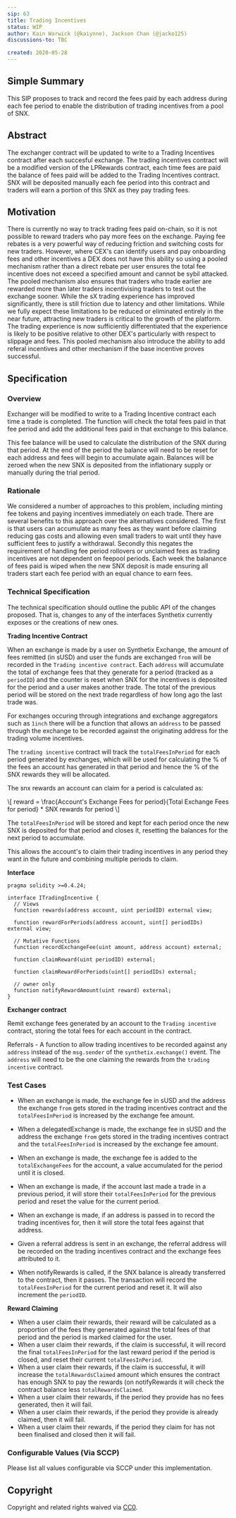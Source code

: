 ```yaml
---
sip: 63
title: Trading Incentives
status: WIP
author: Kain Warwick (@kaiynne), Jackson Chan (@jacko125)
discussions-to: TBC

created: 2020-05-28
---
```


## Simple Summary

This SIP proposes to track and record the fees paid by each address during each fee period to enable the distribution of trading incentives from a pool of SNX.

## Abstract
The exchanger contract will be updated to write to a Trading Incentives contract after each succesful exchange. The trading incentives contract will be a modified version of the LPRewards contract, each time fees are paid the balance of fees paid will be added to the Trading Incentives contract. SNX will be deposited manually each fee period into this contract and traders will earn a portion of this SNX as they pay trading fees. 

## Motivation
There is currently no way to track trading fees paid on-chain, so it is not possible to reward traders who pay more fees on the exchange. Paying fee rebates is a very powerful way of reducing friction and switching costs for new traders. However, where CEX's can identify users and pay onboarding fees and other incentives a DEX does not have this ability so using a pooled mechanism rather than a direct rebate per user ensures the total fee incentive does not exceed a specified amount and cannot be sybil attacked. The pooled mechanism also ensures that traders who trade earlier are rewarded more than later traders incentivising traders to test out the exchange sooner. While the sX trading experience has improved significantly, there is still friction due to latency and other limitations. While we fully expect these limitations to be reduced or eliminated entirely in the near future, attracting new traders is critical to the growth of the platform. The trading experience is now sufficiently differentiated that the experience is likely to be positive relative to other DEX's particularly with respect to slippage and fees. This pooled mechanism also introduce the ability to add referal incentives and other mechanism if the base incentive proves successful. 

## Specification
<!--The specification should describe the syntax and semantics of any new feature, there are five sections
1. Overview
2. Rationale
3. Technical Specification
4. Test Cases
5. Configurable Values
-->

### Overview
Exchanger will be modified to write to a Trading Incentive contract each time a trade is completed. The function will check the total fees paid in that fee period and add the additional fees paid in that exchange to this balance.

This fee balance will be used to calculate the distribution of the SNX during that period. At the end of the period the balance will need to be reset for each address and fees will begin to accumulate again. Balances will be zeroed when the new SNX is deposited from the inflationary supply or manually during the trial period.

### Rationale
<!--This is where you explain the reasoning behind how you propose to solve the problem. Why did you propose to implement the change in this way, what were the considerations and trade-offs. The rationale fleshes out what motivated the design and why particular design decisions were made. It should describe alternate designs that were considered and related work. The rationale may also provide evidence of consensus within the community, and should discuss important objections or concerns raised during discussion.-->
We considered a number of approaches to this problem, including minting fee tokens and paying incentives immediately on each trade. There are several benefits to this approach over the alternatives considered. The first is that users can accumulate as many fees as they want before claiming reducing gas costs and allowing even small traders to wait until they have sufficient fees to justify a withdrawal. Secondly this negates the requirement of handling fee period rollovers or unclaimed fees as trading incentives are not dependent on feepool periods. Each week the balanance of fees paid is wiped when the new SNX deposit is made ensuring all traders start each fee period with an equal chance to earn fees.

### Technical Specification
<!--The technical specification should outline the public API of the changes proposed. That is, changes to any of the interfaces Synthetix currently exposes or the creations of new ones.-->
The technical specification should outline the public API of the changes proposed. That is, changes to any of the interfaces Synthetix currently exposes or the creations of new ones. 

**Trading Incentive Contract**

When an exchange is made by a user on Synthetix Exchange, the amount of fees remitted (in sUSD) and user the funds are exchanged `from` will be recorded in the `Trading incentive contract`. Each `address` will accumulate the total of exchange fees that they generate for a period (tracked as a `periodID`) and the counter is reset when SNX for the incentives is deposited for the period and a user makes another trade. The total of the previous period will be stored on the next trade regardless of how long ago the last trade was.   

For exchanges occuring through integrations and exchange aggregators such as `1inch` there will be a function that allows an `address` to be passed through the exchange to be recorded against the originating address for the trading volume incentives. 

The `trading incentive` contract will track the `totalFeesInPeriod` for each period generated by exchanges, which will be used for calculating the % of the fees an account has generated in that period and hence the % of the SNX rewards they will be allocated. 

The snx rewards an account can claim for a period is calculated as:

\\[ reward = \frac{Account's Exchange Fees for period}{Total Exchange Fees for period} * SNX rewards for period 
\\]

The `totalFeesInPeriod` will be stored and kept for each period once the new SNX is deposited for that period and closes it, resetting the balances for the next period to accumulate. 

This allows the account's to claim their trading incentives in any period they want in the future and combining multiple periods to claim.

**Interface**

```
pragma solidity >=0.4.24;

interface ITradingIncentive {
  // Views
  function rewards(address account, uint periodID) external view; 
  
  function rewardForPeriods(address account, uint[] periodIDs) external view;
  
  // Mutative Functions
  function recordExchangeFee(uint amount, address account) external;
  
  function claimReward(uint periodID) external;
  
  function claimRewardForPeriods(uint[] periodIDs) external;
  
  // owner only
  function notifyRewardAmount(uint reward) external;
}
```

**Exchanger contract**

Remit exchange fees generated by an account to the `Trading incentive` contract, storing the total fees for each account in the contract. 

Referrals - A function to allow trading incentives to be recorded against any `address` instead of the `msg.sender` of the `synthetix.exchange()` event. The `address` will need to be the one claiming the rewards from the `trading incentive` contract.    

### Test Cases
<!--Test cases for an implementation are mandatory for SIPs but can be included with the implementation..-->
- When an exchange is made, the exchange fee in sUSD and the address the exchange `from` gets stored in the trading incentives contract and the `totalFeesInPeriod` is increased by the exchange fee amount.
- When a delegatedExchange is made, the exchange fee in sUSD and the address the exchange `from` gets stored in the trading incentives contract and the `totalFeesInPeriod` is increased by the exchange fee amount.
- When an exchange is made, the exchange fee is added to the `totalExchangeFees` for the account, a value accumulated for the period until it is closed. 
- When an exchange is made, if the account last made a trade in a previous period, it will store their `totalFeesInPeriod` for the previous period and reset the value for the current period.
- When an exchange is made, if an address is passed in to record the trading incentives for, then it will store the total fees against that address.
- Given a referral address is sent in an exchange, the referral address will be recorded on the trading incentives contract and the exchange fees attributed to it.

- When notifyRewards is called, if the SNX balance is already transferred to the contract, then it passes. The transaction will record the `totalFeesInPeriod` for the current period and reset it. It will also increment the `periodID`.

**Reward Claiming**

- When a user claim their rewards, their reward will be calculated as a proportion of the fees they generated against the total fees of that period and the period is marked claimed for the user.
- When a user claim their rewards, if the claim is successful, it will record the final `totalFeesInPeriod` for the last  reward period if the period is closed, and reset their current `totalFeesInPeriod`. 
- When a user claim their rewards, if the claim is successful, it will increase the `totalRewardsClaimed` amount which ensures the contract has enough SNX to pay the rewards (on notifyRewards it will check the contract balance less `totalRewardsClaimed`.   
- When a user claim their rewards, if the period they provide has no fees generated, then it will fail.
- When a user claim their rewards, if the period they provide is already claimed, then it will fail.
- When a user claim their rewards, if the period they claim for has not been finalised and closed then it will fail. 

### Configurable Values (Via SCCP)
<!--Please list all values configurable via SCCP under this implementation.-->
Please list all values configurable via SCCP under this implementation.

## Copyright
Copyright and related rights waived via [CC0](https://creativecommons.org/publicdomain/zero/1.0/).
